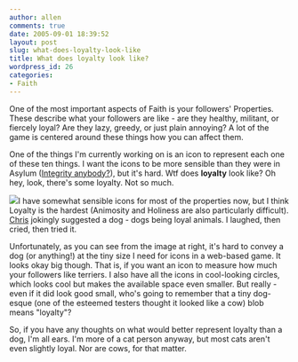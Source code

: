 ```yaml
---
author: allen
comments: true
date: 2005-09-01 18:39:52
layout: post
slug: what-does-loyalty-look-like
title: What does loyalty look like?
wordpress_id: 26
categories:
- Faith
---
```


One of the most important aspects of Faith is your followers' Properties. These describe what your followers are like - are they healthy, militant, or fiercely loyal? Are they lazy, greedy, or just plain annoying? A lot of the game is centered around these things how you can affect them.

One of the things I'm currently working on is an icon to represent each one of these ten things. I want the icons to be more sensible than they were in Asylum ([Integrity anybody?](http://www.alteringtime.com/images/asylum/icons/integrity-white.gif)), but it's hard. Wtf does **loyalty** look like? Oh hey, look, there's some loyalty. Not so much.

![](/faith/images/loyalty_demo.gif)I have somewhat sensible icons for most of the properties now, but I think Loyalty is the hardest (Animosity and Holiness are also particularly difficult). [Chris](/user/Chris/) jokingly suggested a dog - dogs being loyal animals. I laughed, then cried, then tried it.

Unfortunately, as you can see from the image at right, it's hard to convey a dog (or anything!) at the tiny size I need for icons in a web-based game. It looks okay big though. That is, if you want an icon to measure how much your followers like terriers. I also have all the icons in cool-looking circles, which looks cool but makes the available space even smaller. But really - even if it did look good small, who's going to remember that a tiny dog-esque (one of the esteemed testers thought it looked like a cow) blob means "loyalty"?

So, if you have any thoughts on what would better represent loyalty than a dog, I'm all ears. I'm more of a cat person anyway, but most cats aren't even slightly loyal. Nor are cows, for that matter.
